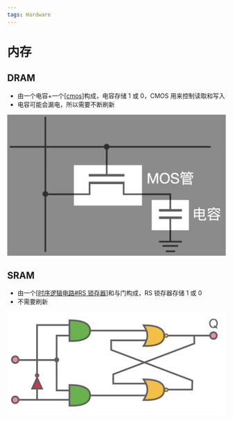 ```yaml
---
tags: Hardware
---
```


# 内存

## DRAM

- 由一个电容+一个[[cmos]]构成，电容存储 1 或 0，CMOS 用来控制读取和写入
- 电容可能会漏电，所以需要不断刷新

![电路图](../../../attachments/dram.png)

## SRAM

- 由一个[[时序逻辑电路#RS 锁存器]]和与门构成，RS 锁存器存储 1 或 0
- 不需要刷新

![电路图](../../../attachments/SRAM.png)

[//begin]: # "Autogenerated link references for markdown compatibility"
[cmos]: ../electronics/digital/CMOS.md "CMOS"
[时序逻辑电路#RS 锁存器]: ../electronics/digital/%E6%97%B6%E5%BA%8F%E9%80%BB%E8%BE%91%E7%94%B5%E8%B7%AF.md "时序逻辑电路"
[//end]: # "Autogenerated link references"
